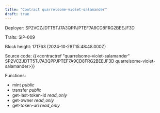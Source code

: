 ```yaml
---
title: "Contract quarrelsome-violet-salamander"
draft: true
---
```

Deployer: SP2VCZJDTT5TJ7A3QPPJPTEF7A9CD8FRG2BEEJF3D

Traits:
SIP-009 



Block height: 171763 (2024-10-28T15:48:48.000Z)

Source code: {{<contractref "quarrelsome-violet-salamander" SP2VCZJDTT5TJ7A3QPPJPTEF7A9CD8FRG2BEEJF3D quarrelsome-violet-salamander>}}

Functions:

* mint _public_
* transfer _public_
* get-last-token-id _read_only_
* get-owner _read_only_
* get-token-uri _read_only_
